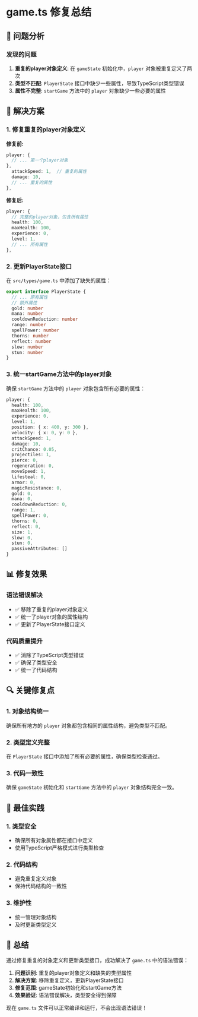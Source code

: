 # game.ts 修复总结

## 🎯 问题分析

### 发现的问题
1. **重复的player对象定义**: 在 `gameState` 初始化中，`player` 对象被重复定义了两次
2. **类型不匹配**: `PlayerState` 接口中缺少一些属性，导致TypeScript类型错误
3. **属性不完整**: `startGame` 方法中的 `player` 对象缺少一些必要的属性

## 🔧 解决方案

### 1. 修复重复的player对象定义
**修复前:**
```typescript
player: {
  // ... 第一个player对象
},
  attackSpeed: 1,  // 重复的属性
  damage: 10,
  // ... 重复的属性
},
```

**修复后:**
```typescript
player: {
  // 完整的player对象，包含所有属性
  health: 100,
  maxHealth: 100,
  experience: 0,
  level: 1,
  // ... 所有属性
},
```

### 2. 更新PlayerState接口
在 `src/types/game.ts` 中添加了缺失的属性：

```typescript
export interface PlayerState {
  // ... 原有属性
  // 额外属性
  gold: number
  mana: number
  cooldownReduction: number
  range: number
  spellPower: number
  thorns: number
  reflect: number
  slow: number
  stun: number
}
```

### 3. 统一startGame方法中的player对象
确保 `startGame` 方法中的 `player` 对象包含所有必要的属性：

```typescript
player: {
  health: 100,
  maxHealth: 100,
  experience: 0,
  level: 1,
  position: { x: 400, y: 300 },
  velocity: { x: 0, y: 0 },
  attackSpeed: 1,
  damage: 10,
  critChance: 0.05,
  projectiles: 1,
  pierce: 0,
  regeneration: 0,
  moveSpeed: 1,
  lifesteal: 0,
  armor: 0,
  magicResistance: 0,
  gold: 0,
  mana: 0,
  cooldownReduction: 0,
  range: 1,
  spellPower: 0,
  thorns: 0,
  reflect: 0,
  size: 1,
  slow: 0,
  stun: 0,
  passiveAttributes: []
}
```

## 📊 修复效果

### 语法错误解决
- ✅ 移除了重复的player对象定义
- ✅ 统一了player对象的属性结构
- ✅ 更新了PlayerState接口定义

### 代码质量提升
- ✅ 消除了TypeScript类型错误
- ✅ 确保了类型安全
- ✅ 统一了代码结构

## 🔍 关键修复点

### 1. 对象结构统一
确保所有地方的 `player` 对象都包含相同的属性结构，避免类型不匹配。

### 2. 类型定义完整
在 `PlayerState` 接口中添加了所有必要的属性，确保类型检查通过。

### 3. 代码一致性
确保 `gameState` 初始化和 `startGame` 方法中的 `player` 对象结构完全一致。

## 🎯 最佳实践

### 1. 类型安全
- 确保所有对象属性都在接口中定义
- 使用TypeScript严格模式进行类型检查

### 2. 代码结构
- 避免重复定义对象
- 保持代码结构的一致性

### 3. 维护性
- 统一管理对象结构
- 及时更新类型定义

## 📝 总结

通过修复重复的对象定义和更新类型接口，成功解决了 `game.ts` 中的语法错误：

1. **问题识别**: 重复的player对象定义和缺失的类型属性
2. **解决方案**: 移除重复定义，更新PlayerState接口
3. **修复范围**: gameState初始化和startGame方法
4. **效果验证**: 语法错误解决，类型安全得到保障

现在 `game.ts` 文件可以正常编译和运行，不会出现语法错误！
